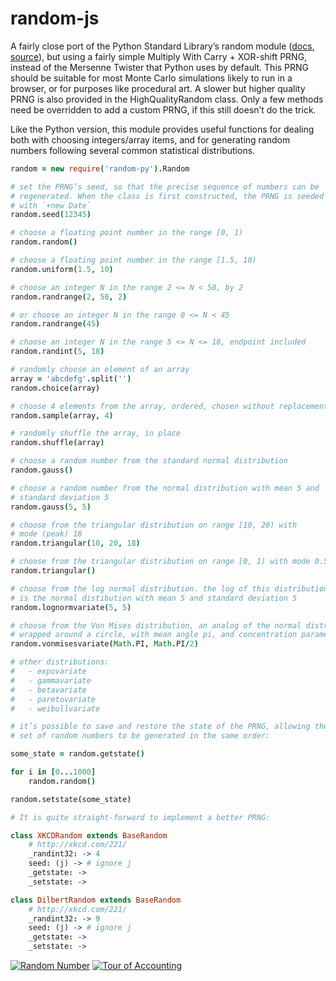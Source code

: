 random-js
=========

A fairly close port of the Python Standard Library’s random module ([docs][pyranddocs], [source][pyrandsource]), but using a fairly simple Multiply With Carry + XOR-shift PRNG, instead of the Mersenne Twister that Python uses by default. This PRNG should be suitable for most Monte Carlo simulations likely to run in a browser, or for purposes like procedural art. A slower but higher quality PRNG is also provided in the HighQualityRandom class. Only a few methods need be overridden to add a custom PRNG, if this still doesn’t do the trick.

  [pyranddocs]: http://docs.python.org/py3k/library/random.html
  [pyrandsource]: http://hg.python.org/cpython/file/tip/Lib/random.py

Like the Python version, this module provides useful functions for dealing both with choosing integers/array items, and for generating random numbers following several common statistical distributions.

```coffeescript
random = new require('random-py').Random

# set the PRNG’s seed, so that the precise sequence of numbers can be
# regenerated. When the class is first constructed, the PRNG is seeded
# with `+new Date`
random.seed(12345)

# choose a floating point number in the range [0, 1)
random.random()

# choose a floating point number in the range [1.5, 10)
random.uniform(1.5, 10)

# choose an integer N in the range 2 <= N < 50, by 2
random.randrange(2, 50, 2)

# or choose an integer N in the range 0 <= N < 45
random.randrange(45)

# choose an integer N in the range 5 <= N <= 18, endpoint included
random.randint(5, 18)

# randomly choose an element of an array
array = 'abcdefg'.split('')
random.choice(array)

# choose 4 elements from the array, ordered, chosen without replacement
random.sample(array, 4)

# randomly shuffle the array, in place
random.shuffle(array)

# choose a random number from the standard normal distribution
random.gauss()

# choose a random number from the normal distribution with mean 5 and
# standard deviation 5
random.gauss(5, 5)

# choose from the triangular distribution on range [10, 20) with
# mode (peak) 18
random.triangular(10, 20, 18)

# choose from the triangular distribution on range [0, 1) with mode 0.5
random.triangular()

# choose from the log normal distribution. the log of this distribution
# is the normal distibution with mean 5 and standard deviation 5
random.lognormvariate(5, 5)

# choose from the Von Mises distribution, an analog of the normal distribution
# wrapped around a circle, with mean angle pi, and concentration parameter pi/2
random.vonmisesvariate(Math.PI, Math.PI/2)

# other distributions:
#   - expovariate
#   - gammavariate
#   - betavariate
#   - paretovariate
#   - weibullvariate

# it’s possible to save and restore the state of the PRNG, allowing the same
# set of random numbers to be generated in the same order:

some_state = random.getstate()

for i in [0...1000]
    random.random()

random.setstate(some_state)

# It is quite straight-forward to implement a better PRNG:

class XKCDRandom extends BaseRandom
    # http://xkcd.com/221/
    _randint32: -> 4
    seed: (j) -> # ignore j
    _getstate: ->
    _setstate: ->

class DilbertRandom extends BaseRandom
    # http://xkcd.com/221/
    _randint32: -> 9
    seed: (j) -> # ignore j
    _getstate: ->
    _setstate: ->

```

[![Random Number](http://imgs.xkcd.com/comics/random_number.png)](http://xkcd.com/221/)
[![Tour of Accounting](http://dilbert.com/dyn/str_strip/000000000/00000000/0000000/000000/00000/2000/300/2318/2318.strip.gif)](http://dilbert.com/fast/2001-10-25/)